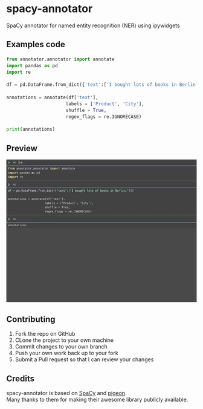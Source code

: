 # spacy-annotator
SpaCy annotator for named entity recognition (NER) using ipywidgets

## Examples code
```python
from annotator.annotator import annotate
import pandas as pd
import re

df = pd.DataFrame.from_dict({'text':['I bought lots of books in Berlin.']})

annotations = annotate(df['text'],
                      labels = ['Product', 'City'],
                      shuffle = True,
                      regex_flags = re.IGNORECASE)

print(annotations)
```

## Preview
![spacy-annotator demo](demo/spacy-annotator.gif)

## Contributing
1. Fork the repo on GitHub
2. CLone the project to your own machine
3. Commit changes to your own branch
4. Push your own work back up to your fork
5. Submit a Pull request so that I can review your changes

## Credits
spacy-annotator is based on [SpaCy](https://spacy.io/) and [pigeon](https://github.com/agermanidis/pigeon).   
Many thanks to them for making their awesome library publicly available.
